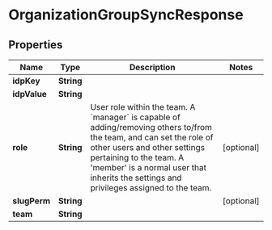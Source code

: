 
# OrganizationGroupSyncResponse

## Properties
Name | Type | Description | Notes
------------ | ------------- | ------------- | -------------
**idpKey** | **String** |  | 
**idpValue** | **String** |  | 
**role** | **String** |  User role within the team.   A &#x60;manager&#x60; is capable of adding/removing others to/from the team, and  can set the role of other users and other settings pertaining to the  team.   A &#39;member&#39; is a normal user that inherits the settings and privileges  assigned to the team.  |  [optional]
**slugPerm** | **String** |  |  [optional]
**team** | **String** |  | 



